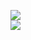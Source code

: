[![](https://img.shields.io/badge/Made%20With-Github%20Spray-lightgrey.svg?style=for-the-badge&logo=github)](https://github.com/Annihil/github-spray#16570)  
[![](https://i.imgur.com/2DrTn0Z.gif)](https://github.com/Annihil/github-spray)